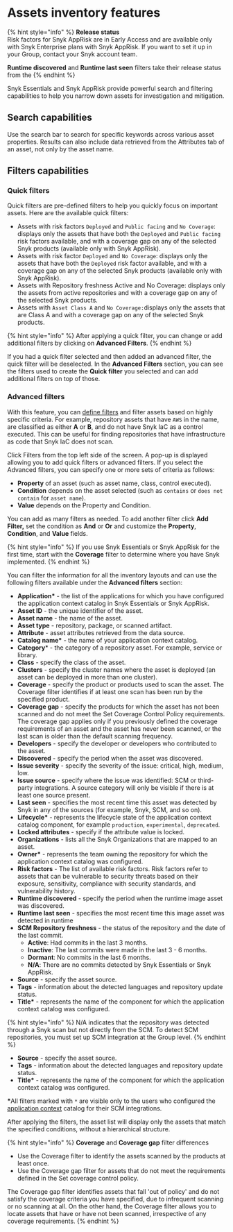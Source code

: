 # Assets inventory features

{% hint style="info" %}
**Release status** \
Risk factors for Snyk AppRisk are in Early Access and are available only with Snyk Enterprise plans with Snyk AppRisk. If you want to set it up in your Group, contact your Snyk account team.

**Runtime discovered** and **Runtime last seen** filters take their release status from the&#x20;
{% endhint %}

Snyk Essentials and Snyk AppRisk provide powerful search and filtering capabilities to help you narrow down assets for investigation and mitigation.

## Search capabilities

Use the search bar to search for specific keywords across various asset properties. Results can also include data retrieved from the Attributes tab of an asset, not only by the asset name.&#x20;

## Filters capabilities

### Quick filters

Quick filters are pre-defined filters to help you quickly focus on important assets. Here are the available quick filters:

* Assets with risk factors `Deployed` and `Public facing` and `No Coverage`: displays only the assets that have both the `Deployed` and `Public facing` risk factors available, and with a coverage gap on any of the selected Snyk products (available only with Snyk AppRisk).
* Assets with risk factor `Deployed` and `No Coverage`: displays only the assets that have both the `Deployed` risk factor available, and with a coverage gap on any of the selected Snyk products  (available only with Snyk AppRisk).
* Assets with Repository freshness Active and No Coverage: displays only the assets from active repositories and with a coverage gap on any of the selected Snyk products.
* Assets with `Asset Class A` and `No Coverage:`displays only the assets that are Class A and with a coverage gap on any of the selected Snyk products.

{% hint style="info" %}
After applying a quick filter, you can change or add additional filters by clicking on **Advanced Filters**.&#x20;
{% endhint %}

If you had a quick filter selected and then added an advanced filter, the quick filter will be deselected. In the **Advanced Filters** section, you can see the filters used to create the **Quick filter** you selected and can add additional filters on top of those. &#x20;

### Advanced filters

With this feature, you can [define filters](../manage-risk/policies/assets-policies/create-policies.md#define-filters) and filter assets based on highly specific criteria. For example, repository assets that have `AWS` in the name, are classified as either **A** or **B**, and do not have Snyk IaC as a control executed. This can be useful for finding repositories that have infrastructure as code that Snyk IaC does not scan.

Click Filters from the top left side of the screen. A pop-up is displayed allowing you to add quick filters or advanced filters.  If you select the Advanced filters, you can specify one or more sets of criteria as follows:

* **Property** of an asset (such as asset name, class, control executed).
* **Condition** depends on the asset selected (such as `contains` or `does not contain` for `asset name`).
* **Value** depends on the Property and Condition.

You can add as many filters as needed. To add another filter click **Add Filter,** set the condition as **And** or **Or** and customize the **Property**, **Condition**, and **Value** fields.&#x20;

{% hint style="info" %}
If you use Snyk Essentials or Snyk AppRisk for the first time, start with the **Coverage** filter to determine where you have Snyk implemented.
{% endhint %}

You can filter the information for all the inventory layouts and can use the following filters available under the **Advanced filters** section:

* **Application\*** - the list of the applications for which you have configured the application context catalog in Snyk Essentials or Snyk AppRisk.
* **Asset ID** - the unique identifier of the asset.
* **Asset name** - the name of the asset.
* **Asset type** - repository, package, or scanned artifact.
* **Attribute** - asset attributes retrieved from the data source.
* **Catalog name\*** - the name of your application context catalog.
* **Category**\* - the category of a repository asset. For example, service or library.
* **Class** - specify the class of the asset.
* **Clusters** - specify the cluster names where the asset is deployed (an asset can be deployed in more than one cluster).
* **Coverage** - specify the product or products used to scan the asset. The Coverage filter identifies if at least one scan has been run by the specified product.
* **Coverage gap** - specify the products for which the asset has not been scanned and do not meet the Set Coverage Control Policy requirements. The coverage gap applies only if you previously defined the coverage requirements of an asset and the asset has never been scanned, or the last scan is older than the default scanning frequency.
* **Developers** - specify the developer or developers who contributed to the asset.
* **Discovered** - specify the period when the asset was discovered.
* **Issue severity** - specify the severity of the issue: critical, high, medium, low.
* **Issue source** - specify where the issue was identified: SCM or third-party integrations. A source category will only be visible if there is at least one source present.
* **Last seen** - specifies the most recent time this asset was detected by Snyk in any of the sources (for example, Snyk, SCM, and so on).
* **Lifecycle\*** - represents the lifecycle state of the application context catalog component, for example `production`, `experimental`, `deprecated`.
* **Locked attributes** - specify if the attribute value is locked.
* **Organizations** - lists all the Snyk Organizations that are mapped to an asset.
* **Owner\*** - represents the team owning the repository for which the application context catalog was configured.
* **Risk factors** - The list of available risk factors. Risk factors refer to assets that can be vulnerable to security threats based on their exposure, sensitivity, compliance with security standards, and vulnerability history.
* **Runtime discovered** - specify the period when the runtime image asset was discovered.
* **Runtime last seen** - specifies the most recent time this image asset was detected in runtime
* **SCM Repository freshness** - the status of the repository and the date of the last commit.
  * **Active**: Had commits in the last 3 months.
  * **Inactive**: The last commits were made in the last 3 - 6 months.
  * **Dormant**: No commits in the last 6 months.
  * **N/A**: There are no commits detected by Snyk Essentials or Snyk AppRisk.
* **Source** - specify the asset source.
* **Tags** - information about the detected languages and repository update status.
* **Title\*** - represents the name of the component for which the application context catalog was configured.

{% hint style="info" %}
N/A indicates that the repository was detected through a Snyk scan but not directly from the SCM. To detect SCM repositories, you must set up SCM integration at the Group level.
{% endhint %}

* **Source** - specify the asset source.
* **Tags** - information about the detected languages and repository update status.
* **Title\*** - represents the name of the component for which the application context catalog was configured.

**\***&#x41;ll filters marked with `*` are visible only to the users who configured the [application context](../scm-ide-and-ci-cd-integrations/snyk-scm-integrations/application-context-for-scm-integrations/) catalog for their SCM integrations.

After applying the filters, the asset list will display only the assets that match the specified conditions, without a hierarchical structure.

{% hint style="info" %}
**Coverage** and **Coverage gap**  filter differences

* Use the Coverage filter to identify the assets scanned by the products at least once.
* Use the Coverage gap filter for assets that do not meet the requirements defined in the Set coverage control policy.&#x20;

The Coverage gap filter identifies assets that fall 'out of policy' and do not satisfy the coverage criteria you have specified, due to infrequent scanning or no scanning at all. On the other hand, the Coverage filter allows you to locate assets that have or have not been scanned, irrespective of any coverage requirements.
{% endhint %}



